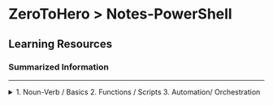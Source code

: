 # ZeroToHero > Notes-PowerShell
## Learning Resources

### Summarized Information
---
<details>
<summary>
1.  Noun-Verb / Basics
2.  Functions / Scripts
3.  Automation/ Orchestration
</summary>
</details>